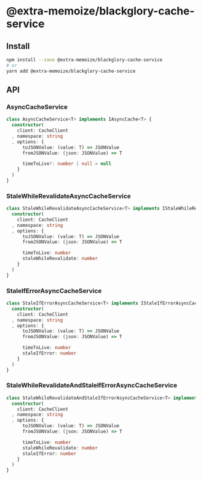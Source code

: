 # @extra-memoize/blackglory-cache-service
## Install
```sh
npm install --save @extra-memoize/blackglory-cache-service
# or
yarn add @extra-memoize/blackglory-cache-service
```

## API
### AsyncCacheService
```ts
class AsyncCacheService<T> implements IAsyncCache<T> {
  constructor(
    client: CacheClient
  , namespace: string
  , options: {
      toJSONValue: (value: T) => JSONValue
      fromJSONValue: (json: JSONValue) => T

      timeToLive?: number | null = null
    }
  )
}
```

### StaleWhileRevalidateAsyncCacheService
```ts
class StaleWhileRevalidateAsyncCacheService<T> implements IStaleWhileRevalidateAsyncCache<T> {
  constructor(
    client: CacheClient
  , namespace: string
  , options: {
      toJSONValue: (value: T) => JSONValue
      fromJSONValue: (json: JSONValue) => T

      timeToLive: number
      staleWhileRevalidate: number
    }
  )
}
```

### StaleIfErrorAsyncCacheService
```ts
class StaleIfErrorAsyncCacheService<T> implements IStaleIfErrorAsyncCache<T> {
  constructor(
    client: CacheClient
  , namespace: string
  , options: {
      toJSONValue: (value: T) => JSONValue
      fromJSONValue: (json: JSONValue) => T

      timeToLive: number
      staleIfError: number
    }
  )
}
```

### StaleWhileRevalidateAndStaleIfErrorAsyncCacheService
```ts
class StaleWhileRevalidateAndStaleIfErrorAsyncCacheService<T> implements IStaleWhileRevalidateAndStaleIfErrorAsyncCache<T> {
  constructor(
    client: CacheClient
  , namespace: string
  , options: {
      toJSONValue: (value: T) => JSONValue
      fromJSONValue: (json: JSONValue) => T

      timeToLive: number
      staleWhileRevalidate: number
      staleIfError: number
    }
  )
}
```
